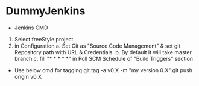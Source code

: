 # DummyJenkins

* Jenkins CMD
1. Select freeStyle project
2. in Configuration
	a. Set Git as "Source Code Management" & set git Repository path with URL & Credentials.
	b. By default it will take master branch
	c. fill "* * * * *" in Poll SCM Schedule of "Build Triggers" section


* Use below cmd for tagging
git tag -a v0.X -m "my version 0.X"
git push origin v0.X
